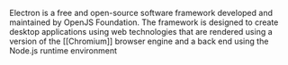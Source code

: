 Electron is a free and open-source software framework developed and maintained by OpenJS Foundation. The framework is designed to create desktop applications using web technologies that are rendered using a version of the [[Chromium]] browser engine and a back end using the Node.js runtime environment